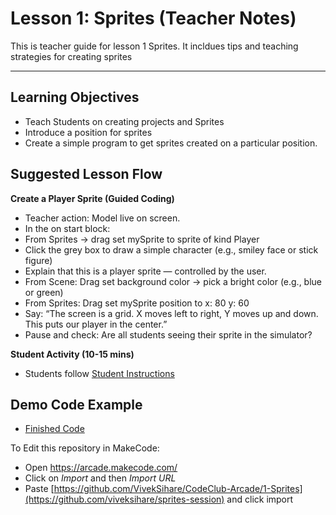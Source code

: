 # Lesson 1: Sprites (Teacher Notes)

This is teacher guide for lesson 1 Sprites.
It incldues tips and teaching strategies for creating sprites

---

## Learning Objectives
- Teach Students on creating projects and Sprites
- Introduce a position for sprites
- Create a simple program to get sprites created on a particular position.

## Suggested Lesson Flow
**Create a Player Sprite (Guided Coding)**
  - Teacher action: Model live on screen.
  - In the on start block:
  - From Sprites → drag set mySprite to sprite of kind Player
  - Click the grey box to draw a simple character (e.g., smiley face or stick figure)
  - Explain that this is a player sprite — controlled by the user.
  - From Scene: Drag set background color → pick a bright color (e.g., blue or green)
  - From Sprites: Drag set mySprite position to x: 80 y: 60
  - Say: “The screen is a grid. X moves left to right, Y moves up and down. This puts our player in the center.”
  - Pause and check: Are all students seeing their sprite in the simulator?

**Student Activity (10-15 mins)**
- Students follow [Student Instructions](student.md)

## Demo Code Example
- [Finished Code](main.ts)

To Edit this repository in MakeCode:
- Open https://arcade.makecode.com/
- Click on *Import* and then *Import URL*
- Paste [https://github.com/VivekSihare/CodeClub-Arcade/1-Sprites](https://github.com/viveksihare/sprites-session) and click import
